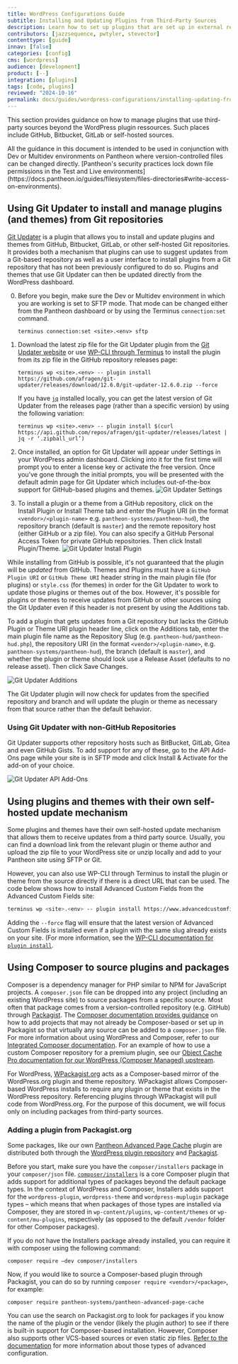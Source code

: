```yaml
---
title: WordPress Configurations Guide
subtitle: Installing and Updating Plugins from Third-Party Sources
description: Learn how to set up plugins that are set up in external repositories.
contributors: [jazzsequence, pwtyler, stevector]
contenttype: [guide]
innav: [false]
categories: [config]
cms: [wordpress]
audience: [development]
product: [--]
integration: [plugins]
tags: [code, plugins]
reviewed: "2024-10-16"
permalink: docs/guides/wordpress-configurations/installing-updating-from-third-party-sources
---
```


This section provides guidance on how to manage plugins that use third-party sources beyond the WordPress plugin ressources. Such places include GitHub, Bitbucket, GitLab or self-hosted sources.

<Alert title="Note" type="info" >
All the guidance in this document is intended to be used in conjunction with Dev or Multidev environments on Pantheon where version-controlled files can be changed directly. [Pantheon's security practices lock down file permissions in the Test and Live environments](https://docs.pantheon.io/guides/filesystem/files-directories#write-access-on-environments).
</Alert>

## Using Git Updater to install and manage plugins (and themes) from Git repositories

[Git Updater](https://github.com/afragen/git-updater) is a plugin that allows you to install and update plugins and themes from GitHub, Bitbucket, GitLab, or other self-hosted Git repositories. It provides both a mechanism that plugins can use to suggest updates from a Git-based repository as well as a user interface to install plugins from a Git repository that has not been previously configured to do so. Plugins and themes that use Git Updater can then be updated directly from the WordPress dashboard.

0. Before you begin, make sure the Dev or Multidev environment in which you are working  is set to SFTP mode. That mode can be changed either from the Pantheon dashboard or by using the Terminus `connection:set` command.
	```bash{promptUser: user}
	terminus connection:set <site>.<env> sftp
	```
1. Download the latest zip file for the Git Updater plugin from the [Git Updater website](https://git-updater.com/) or use [WP-CLI through Terminus](https://docs.pantheon.io/guides/wp-cli) to install the plugin from its zip file in the GitHub repository releases page:

	```bash{promptUser: user}
	terminus wp <site>.<env> -- plugin install https://github.com/afragen/git-updater/releases/download/12.6.0/git-updater-12.6.0.zip --force
	```

	If you have [`jq`](https://jqlang.github.io/jq/) installed locally, you can get the latest version of Git Updater from the releases page (rather than a specific version) by using the following variation:

	```bash{promptUser: user}
	terminus wp <site>.<env> -- plugin install $(curl https://api.github.com/repos/afragen/git-updater/releases/latest | jq -r ‘.zipball_url’)
	``` 
2. Once installed, an option for Git Updater will appear under Settings in your WordPress admin dashboard. Clicking into it for the first time will prompt you to enter a license key or activate the free version. Once you've gone through the initial prompts, you will be presented with the default admin page for Git Updater which includes out-of-the-box support for GitHub-based plugins and themes.
	![Git Updater Settings](../../../images/wordpress-configurations/08-git-updater-admin.png)
3. To install a plugin or a theme from a GitHub repository, click on the Install Plugin or Install Theme tab and enter the Plugin URI (in the format `<vendor>/<plugin-name>` e.g. `pantheon-systems/pantheon-hud`), the repository branch (default is `master`) and the remote repository host (either GitHub or a zip file). You can also specify a GitHub Personal Access Token for private GitHub repositories. Then click Install Plugin/Theme.
	![Git Updater Install Plugin](../../../images/wordpress-configurations/08-git-updater-install-plugin.png)
	
While installing from GitHub is possible, it's not guaranteed that the plugin will be _updated_ from GitHub. Themes and Plugins must have a `GitHub Plugin URI` or `GitHub Theme URI` header string in the main plugin file (for plugins) or `style.css` (for themes) in order for the Git Updater to work to update those plugins or themes out of the box. However, it's possible for plugins or themes to receive updates from GitHub or other sources using the Git Updater even if this header is not present by using the Additions tab.

To add a plugin that gets updates from a Git repository but lacks the GitHub Plugin or Theme URI plugin header line, click on the Additions tab, enter the main plugin file name as the Repository Slug (e.g. `pantheon-hud/pantheon-hud.php`), the repository URI (in the format `<vendor>/<plugin-name>`, e.g. `pantheon-systems/pantheon-hud`), the branch (default is `master`), and whether the plugin or theme should look use a Release Asset (defaults to no release asset). Then click Save Changes.

![Git Updater Additions](../../../images/wordpress-configurations/08-git-updater-additions.png)

The Git Updater plugin will now check for updates from the specified repository and branch and will update the plugin or theme as necessary from that source rather than the default behavior.

### Using Git Updater with non-GitHub Repositories

Git Updater supports other repository hosts such as BitBucket, GitLab, Gitea and even GitHub Gists. To add support for any of these, go to the API Add-Ons page while your site is in SFTP mode and click Install & Activate for the add-on of your choice.

![Git Updater API Add-Ons](../../../images/wordpress-configurations/08-git-updater-api-addons.png)

## Using plugins and themes with their own self-hosted update mechanism

Some plugins and themes have their own self-hosted update mechanism that allows them to receive updates from a third party source. Usually, you can find a download link from the relevant plugin or theme author and upload the zip file to your WordPress site or unzip locally and add to your Pantheon site using SFTP or Git.

However, you can also use WP-CLI through Terminus to install the plugin or theme from the source directly if there is a direct URL that can be used. The code below shows how to install Advanced Custom Fields from the Advanced Custom Fields site:

```bash
terminus wp <site>.<env> -- plugin install https://www.advancedcustomfields.com/latest/ --force
```

Adding the `--force` flag will ensure that the latest version of Advanced Custom Fields is installed even if a plugin with the same slug already exists on your site. (For more information, see the [WP-CLI documentation for `plugin install`](https://developer.wordpress.org/cli/commands/plugin/install/).

## Using Composer to source plugins and packages

Composer is a dependency manager for PHP similar to NPM for JavaScript projects. A `composer.json` file can be dropped into any project (including an existing WordPress site) to source packages from a specific source. Most often that package comes from  a version-controlled repository (e.g. GitHub) through [Packagist](https://packagist.org). The [Composer documentation provides guidance](https://getcomposer.org/doc/05-repositories.md) on how to add projects that may not already be Composer-based or set up in Packagist so that virtually any source can be added to a `composer.json` file. For more information about using WordPress and Composer, refer to our [Integrated Composer documentation](https://docs.pantheon.io/guides/integrated-composer). For an example of how to use a custom Composer repository for a premium plugin, see our [Object Cache Pro documentation for our WordPress (Composer Managed) upstream](https://docs.pantheon.io/object-cache/wordpress#installation-and-configuration-for-composer-managed-wordpress-sites).

For WordPress, [WPackagist.org](https://wpackagist.org) acts as a Composer-based mirror of the WordPress.org plugin and theme repository. WPackagist allows Composer-based WordPress installs to require any plugin or theme that exists in the WordPress repository. Referencing plugins through WPackagist will pull code from WordPress.org. For the purpose of this document, we will focus only on including packages from third-party sources.

### Adding a plugin from Packagist.org
Some packages, like our own [Pantheon Advanced Page Cache](https://github.com/pantheon-systems/pantheon-advanced-page-cache) plugin are distributed both through the [WordPress plugin repository](https://wordpress.org/plugins/pantheon-advanced-page-cache) and [Packagist](https://packagist.org/packages/pantheon-systems/pantheon-advanced-page-cache).

Before you start, make sure you have the `composer/installers` package in your `composer/json` file. [`composer/installers`](https://packagist.org/packages/composer/installers) is a core Composer plugin that adds support for additional types of packages beyond the default package types. In the context of WordPress and Composer, Installers adds support for the `wordpress-plugin`, `wordpress-theme` and `wordpress-muplugin` package types – which means that when packages of those types are installed via Composer, they are stored in `wp-content/plugins`, `wp-content/themes` or `wp-content/mu-plugins`, respectively (as opposed to the default `/vendor` folder for other Composer packages).

If you do not have the Installers package already installed, you can require it with composer using the following command:

```bash{promptUser: user}
composer require –dev composer/installers
```

Now, if you would like to source a Composer-based plugin through Packagist, you can do so by running `composer require <vendor>/<package>`, for example:

```bash{promptUser: user}
composer require pantheon-systems/pantheon-advanced-page-cache
```

You can use the search on Packagist.org to look for packages if you know the name of the plugin or the vendor (likely the plugin author) to see if there is built-in support for Composer-based installation. However, Composer also supports other VCS-based sources or even static zip files. [Refer to the documentation](https://getcomposer.org/doc/05-repositories.md#vcs) for more information about those types of advanced configuration.

